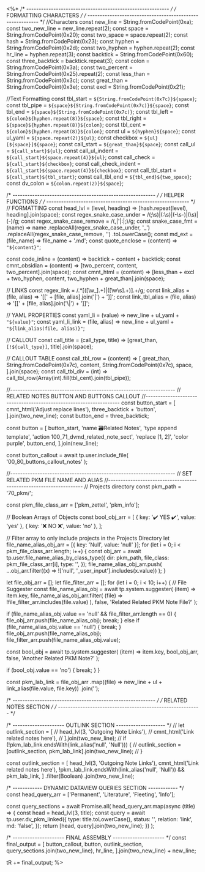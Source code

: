 <%*
/* ---------------------------------------------------------- */
/*                    FORMATTING CHARACTERS                   */
/* ---------------------------------------------------------- */
//Characters
const new_line = String.fromCodePoint(0xa);
const two_new_line = new_line.repeat(2);
const space = String.fromCodePoint(0x20);
const two_space = space.repeat(2);
const hash = String.fromCodePoint(0x23);
const hyphen = String.fromCodePoint(0x2d);
const two_hyphen = hyphen.repeat(2);
const hr_line = hyphen.repeat(3);
const backtick = String.fromCodePoint(0x60);
const three_backtick = backtick.repeat(3);
const colon = String.fromCodePoint(0x3a);
const two_percent = String.fromCodePoint(0x25).repeat(2);
const less_than = String.fromCodePoint(0x3c);
const great_than = String.fromCodePoint(0x3e);
const excl = String.fromCodePoint(0x21);

//Text Formatting
const tbl_start = `${String.fromCodePoint(0x7c)}${space}`;
const tbl_pipe = `${space}${String.fromCodePoint(0x7c)}${space}`;
const tbl_end = `${space}${String.fromCodePoint(0x7c)}`;
const tbl_left = `${colon}${hyphen.repeat(8)}${space}`;
const tbl_right = `${space}${hyphen.repeat(8)}${colon}`;
const tbl_cent = `${colon}${hyphen.repeat(8)}${colon}`;
const ul = `${hyphen}${space}`;
const ul_yaml = `${space.repeat(2)}${ul}`;
const checkbox = `${ul}[${space}]${space}`;
const call_start = `${great_than}${space}`;
const call_ul = `${call_start}${ul}`;
const call_ul_indent = `${call_start}${space.repeat(4)}${ul}`;
const call_check = `${call_start}${checkbox}`;
const call_check_indent = `${call_start}${space.repeat(4)}${checkbox}`;
const call_tbl_start = `${call_start}${tbl_start}`;
const call_tbl_end = `${tbl_end}${two_space}`;
const dv_colon = `${colon.repeat(2)}${space}`;

/* ---------------------------------------------------------- */
/*                      HELPER FUNCTIONS                      */
/* ---------------------------------------------------------- */
// FORMATTING
const head_lvl = (level, heading) => [hash.repeat(level), heading].join(space);
const regex_snake_case_under = /(;\s)|(:\s)|(\-\s\-)|(\s)|(\-)/g;
const regex_snake_case_remove = /(,|'|:|;)/g;
const snake_case_fmt = (name) =>
  name
    .replaceAll(regex_snake_case_under, '_')
    .replaceAll(regex_snake_case_remove, '')
    .toLowerCase();
const md_ext = (file_name) => file_name + '.md';
const quote_enclose = (content) => `"${content}"`;

const code_inline = (content) => backtick + content + backtick;
const cmnt_obsidian = (content) =>
  [two_percent, content, two_percent].join(space);
const cmnt_html = (content) =>
  [less_than + excl + two_hyphen, content, two_hyphen + great_than].join(space);

// LINKS
const regex_link = /.*\[([\w_].+)\|([\w\s].+)\].+/g;
const link_alias = (file, alias) => '[[' + [file, alias].join('|') + ']]';
const link_tbl_alias = (file, alias) => '[[' + [file, alias].join('\\|') + ']]';

// YAML PROPERTIES
const yaml_li = (value) => new_line + ul_yaml + `"${value}"`;
const yaml_li_link = (file, alias) =>
  new_line + ul_yaml + `"${link_alias(file, alias)}"`;

// CALLOUT
const call_title = (call_type, title) =>
  [great_than, `[!${call_type}]`, title].join(space);

// CALLOUT TABLE
const call_tbl_row = (content) =>
  [
    great_than,
    String.fromCodePoint(0x7c),
    content,
    String.fromCodePoint(0x7c),
    space,
  ].join(space);
const call_tbl_div = (int) =>
  call_tbl_row(Array(int).fill(tbl_cent).join(tbl_pipe));

//-------------------------------------------------------------------
// RELATED NOTES BUTTON AND BUTTONS CALLOUT
//-------------------------------------------------------------------
const button_start = [
  cmnt_html('Adjust replace lines'),
  three_backtick + 'button',
].join(two_new_line);
const button_end = three_backtick;

const button = [
  button_start,
  'name 🗃️Related Notes',
  'type append template',
  'action 100_71_dvmd_related_note_sect',
  'replace [1, 2]',
  'color purple',
  button_end,
].join(new_line);

const button_callout = await tp.user.include_file(
  '00_80_buttons_callout_notes'
);

//-------------------------------------------------------------------
// SET RELATED PKM FILE NAME AND ALIAS
//-------------------------------------------------------------------
// Projects directory
const pkm_path = '70_pkm/';

const pkm_file_class_arr = ['pkm_zettel', 'pkm_info'];

// Boolean Arrays of Objects
const bool_obj_arr = [
  { key: '✔️ YES ✔️', value: 'yes' },
  { key: '❌ NO ❌', value: 'no' },
];

// Filter array to only include projects in the Projects Directory
let file_name_alias_obj_arr = [{ key: 'Null', value: 'null' }];
for (let i = 0; i < pkm_file_class_arr.length; i++) {
  const obj_arr = await tp.user.file_name_alias_by_class_type({
    dir: pkm_path,
    file_class: pkm_file_class_arr[i],
    type: '',
  });
  file_name_alias_obj_arr.push(
    ...obj_arr.filter((x) => !['null', '_user_input'].includes(x.value))
  );
}

let file_obj_arr = [];
let file_filter_arr = [];
for (let i = 0; i < 10; i++) {
  // File Suggester
  const file_name_alias_obj = await tp.system.suggester(
    (item) => item.key,
    file_name_alias_obj_arr.filter(
      (file) => !file_filter_arr.includes(file.value)
    ),
    false,
    'Related Related PKM Note File?'
  );

  if (file_name_alias_obj.value == 'null' && file_filter_arr.length == 0) {
    file_obj_arr.push(file_name_alias_obj);
    break;
  } else if (file_name_alias_obj.value == 'null') {
    break;
  }
  file_obj_arr.push(file_name_alias_obj);
  file_filter_arr.push(file_name_alias_obj.value);

  const bool_obj = await tp.system.suggester(
    (item) => item.key,
    bool_obj_arr,
    false,
    'Another Related PKM Note?'
  );

  if (bool_obj.value == 'no') {
    break;
  }
}

const pkm_lab_link = file_obj_arr
  .map((file) => new_line + ul + link_alias(file.value, file.key))
  .join('');

/* ---------------------------------------------------------- */
/*                    RELATED NOTES SECTION                   */
/* ---------------------------------------------------------- */

/* --------------------- OUTLINK SECTION -------------------- */
// let outlink_section = [
//   head_lvl(3, 'Outgoing Note Links'),
//   cmnt_html('Link related notes here'),
// ].join(two_new_line);
// if (!pkm_lab_link.endsWith(link_alias('null', 'Null'))) {
//   outlink_section = [outlink_section, pkm_lab_link].join(two_new_line);
// }

const outlink_section = [
  head_lvl(3, 'Outgoing Note Links'),
  cmnt_html('Link related notes here'),
  !pkm_lab_link.endsWith(link_alias('null', 'Null')) && pkm_lab_link,
]
  .filter(Boolean)
  .join(two_new_line);

/* ------------ DYNAMIC DATAVIEW QUERIES SECTION ------------ */
const head_query_arr = ['Permanent', 'Literature', 'Fleeting', 'Info'];

const query_sections = await Promise.all(
  head_query_arr.map(async (title) => {
    const head = head_lvl(3, title);
    const query = await tp.user.dv_pkm_linked({
      type: title.toLowerCase(),
      status: '',
      relation: 'link',
      md: 'false',
    });
    return [head, query].join(two_new_line);
  })
);

/* --------------------- FINAL ASSEMBLY --------------------- */
const final_output =
  [
    button_callout,
    button,
    outlink_section,
    query_sections.join(two_new_line),
    hr_line,
  ].join(two_new_line) + new_line;

tR += final_output;
%>